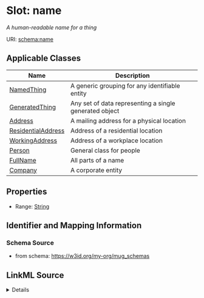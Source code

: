 # Slot: name
_A human-readable name for a thing_


URI: [schema:name](http://schema.org/name)



<!-- no inheritance hierarchy -->




## Applicable Classes

| Name | Description |
| --- | --- |
[NamedThing](NamedThing.md) | A generic grouping for any identifiable entity
[GeneratedThing](GeneratedThing.md) | Any set of data representing a single generated object
[Address](Address.md) | A mailing address for a physical location
[ResidentialAddress](ResidentialAddress.md) | Address of a residential location
[WorkingAddress](WorkingAddress.md) | Address of a workplace location
[Person](Person.md) | General class for people
[FullName](FullName.md) | All parts of a name
[Company](Company.md) | A corporate entity






## Properties

* Range: [String](String.md)







## Identifier and Mapping Information







### Schema Source


* from schema: https://w3id.org/my-org/mug_schemas




## LinkML Source

<details>
```yaml
name: name
description: A human-readable name for a thing
from_schema: https://w3id.org/my-org/mug_schemas
rank: 1000
slot_uri: schema:name
alias: name
domain_of:
- NamedThing
range: string

```
</details>